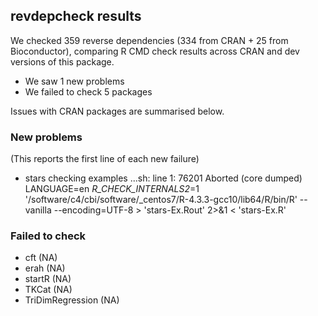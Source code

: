 ## revdepcheck results

We checked 359 reverse dependencies (334 from CRAN + 25 from Bioconductor), comparing R CMD check results across CRAN and dev versions of this package.

 * We saw 1 new problems
 * We failed to check 5 packages

Issues with CRAN packages are summarised below.

### New problems
(This reports the first line of each new failure)

* stars
  checking examples ...sh: line 1: 76201 Aborted                 (core dumped) LANGUAGE=en _R_CHECK_INTERNALS2_=1 '/software/c4/cbi/software/_centos7/R-4.3.3-gcc10/lib64/R/bin/R' --vanilla --encoding=UTF-8 > 'stars-Ex.Rout' 2>&1 < 'stars-Ex.R'

### Failed to check

* cft              (NA)
* erah             (NA)
* startR           (NA)
* TKCat            (NA)
* TriDimRegression (NA)
